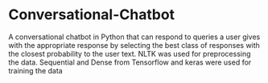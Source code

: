 # Conversational-Chatbot
A conversational chatbot in Python that can respond to queries a user gives with the appropriate response by selecting the best 
class of responses with the closest probability to the user text. NLTK was used for preprocessing the data. Sequential and Dense from 
Tensorflow and keras were used for training the data 
